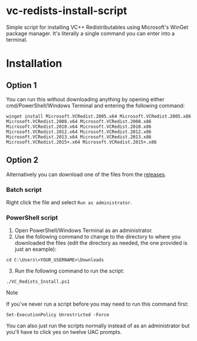 # vc-redists-install-script
Simple script for installing VC++ Redistributables using Microsoft's WinGet package manager. It's literally a single command you can enter into a terminal.

# Installation
## Option 1
You can run this without downloading anything by opening either cmd/PowerShell/Windows Terminal and entering the following command:
```pwsh
winget install Microsoft.VCRedist.2005.x64 Microsoft.VCRedist.2005.x86 Microsoft.VCRedist.2008.x64 Microsoft.VCRedist.2008.x86 Microsoft.VCRedist.2010.x64 Microsoft.VCRedist.2010.x86 Microsoft.VCRedist.2012.x64 Microsoft.VCRedist.2012.x86 Microsoft.VCRedist.2013.x64 Microsoft.VCRedist.2013.x86 Microsoft.VCRedist.2015+.x64 Microsoft.VCRedist.2015+.x86
```
## Option 2
Alternatively you can download one of the files from the [releases](https://github.com/zpok3/vc-redists-install-script/releases/latest). 
### Batch script
Right click the file and select `Run as administrator`.
### PowerShell script
1. Open PowerShell/Windows Terminal as an administrator.
2. Use the following command to change to the directory to where you downloaded the files (edit the directory as needed, the one provided is just an example):
```pwsh
cd C:\Users\<YOUR_USERNAME>\Downloads
```
3. Run the following command to run the script:
```pwsh
./VC_Redists_Install.ps1
```
> [!note]
> If you've never run a script before you may need to run this command first:
> ```pwsh
> Set-ExecutionPolicy Unrestricted -Force
> ```
You can also just run the scripts normally instead of as an administrator but you'll have to click yes on twelve UAC prompts.
